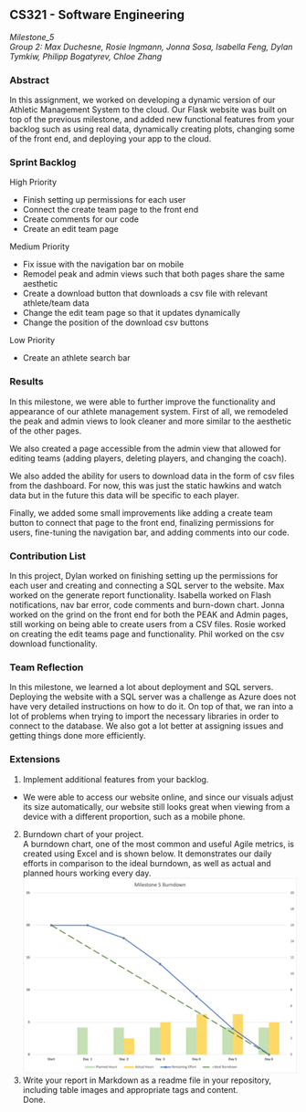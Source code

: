 ## CS321 - Software Engineering
*Milestone_5*<br>
*Group 2: Max Duchesne, Rosie Ingmann, Jonna Sosa, Isabella Feng, Dylan Tymkiw, Philipp Bogatyrev, Chloe Zhang*

### Abstract
In this assignment, we worked on developing a dynamic version of our Athletic Management System to the cloud.  Our Flask website was built on top of the previous milestone, and added new functional features from your backlog such as using real data, dynamically creating plots, changing some of the front end, and deploying your app to the cloud.  

### Sprint Backlog
High Priority
- Finish setting up permissions for each user
- Connect the create team page to the front end
- Create comments for our code
- Create an edit team page

Medium Priority
- Fix issue with the navigation bar on mobile
- Remodel peak and admin views such that both pages share the same aesthetic
- Create a download button that downloads a csv file with relevant athlete/team data
- Change the edit team page so that it updates dynamically
- Change the position of the download csv buttons

Low Priority
- Create an athlete search bar


### Results
In this milestone, we were able to further improve the functionality and appearance of our athlete management system. 
First of all, we remodeled the peak and admin views to look cleaner and more similar to the aesthetic of the other pages. 

We also created a page accessible from the admin view that allowed for editing teams (adding players, deleting players, and changing the coach). 

We also added the ability for users to download data in the form of csv files from the dashboard. For now, this was just the static hawkins and watch data but in the future this data will be specific to each player.

Finally, we added some small improvements like adding a create team button to connect that page to the front end, finalizing permissions for users, fine-tuning the navigation bar, and adding comments into our code.


### Contribution List
In this project, Dylan worked on finishing setting up the permissions for each user and creating and connecting a SQL server to the website. Max worked on the generate report functionality. Isabella worked on Flash notifications, nav bar error, code comments and burn-down chart. Jonna worked on the grind on the front end for both the PEAK and Admin pages, still working on being able to create users from a CSV files. Rosie worked on creating the edit teams page and functionality. Phil worked on the csv download functionality.

### Team Reflection
In this milestone, we learned a lot about deployment and SQL servers. Deploying the website with a SQL server was a challenge as Azure does not have very detailed instructions on how to do it. On top of that, we ran into a lot of problems when trying to import the necessary libraries in order to connect to the database. We also got a lot better at assigning issues and getting things done more efficiently.

### Extensions
1. Implement additional features from your backlog.
- We were able to access our website online, and since our visuals adjust its size automatically, our website still looks great when viewing from a device with a different proportion, such as a mobile phone. 
2. Burndown chart of your project. <br>
A burndown chart, one of the most common and useful Agile metrics, is created using Excel and is shown below. It demonstrates our daily efforts in comparison to the ideal burndown, as well as actual and planned hours working every day.
![extension 2](/website/static/assets/report_images/Picture1.png)
3. Write your report in Markdown as a readme file in your repository, including table images and appropriate tags and content. <br>
Done.


